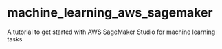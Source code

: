 # machine_learning_aws_sagemaker
A tutorial to get started with AWS SageMaker Studio for machine learning tasks
